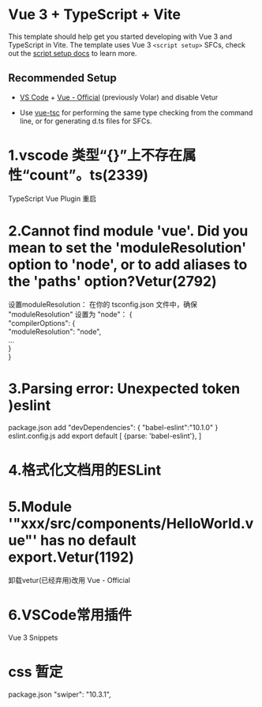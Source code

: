 # Vue 3 + TypeScript + Vite

This template should help get you started developing with Vue 3 and TypeScript in Vite. The template uses Vue 3 `<script setup>` SFCs, check out the [script setup docs](https://v3.vuejs.org/api/sfc-script-setup.html#sfc-script-setup) to learn more.

## Recommended Setup

- [VS Code](https://code.visualstudio.com/) + [Vue - Official](https://marketplace.visualstudio.com/items?itemName=Vue.volar) (previously Volar) and disable Vetur

- Use [vue-tsc](https://github.com/vuejs/language-tools/tree/master/packages/tsc) for performing the same type checking from the command line, or for generating d.ts files for SFCs.

# 1.vscode 类型“{}”上不存在属性“count”。ts(2339)

TypeScript Vue Plugin 重启

# 2.Cannot find module 'vue'. Did you mean to set the 'moduleResolution' option to 'node', or to add aliases to the 'paths' option?Vetur(2792)

设置moduleResolution： 在你的 tsconfig.json 文件中，确保 "moduleResolution" 设置为 "node"：
{  
 "compilerOptions": {  
 "moduleResolution": "node",  
 ...  
 }  
}

# 3.Parsing error: Unexpected token )eslint

package.json add
"devDependencies": {
"babel-eslint":"10.1.0"
}
eslint.config.js add
export default [
{parse: 'babel-eslint'},
]

# 4.格式化文档用的ESLint

# 5.Module '"xxx/src/components/HelloWorld.vue"' has no default export.Vetur(1192)

卸载vetur(已经弃用)改用 Vue - Official

# 6.VSCode常用插件

Vue 3 Snippets

# css 暂定
package.json
"swiper": "10.3.1",